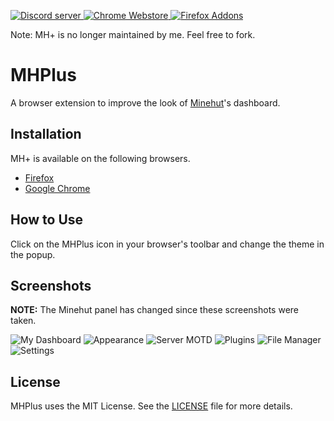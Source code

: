 <p>
    <a href="https://discord.gg/zx6n4xUUHB">
        <img src="https://img.shields.io/discord/872306760394891315?color=5865F2&logo=discord&logoColor=white" alt="Discord server" />
    </a>
    <a href="https://chrome.google.com/webstore/detail/jngphlhppdhjfcbnlpkigolonbcaddme">
        <img src="https://img.shields.io/badge/Google%20Chrome-blue.svg?&style=flat&logo=google-chrome&logoColor=white" alt="Chrome Webstore">
    </a>
    <a href="https://addons.mozilla.org/en-US/firefox/addon/mhplus/">
        <img src="https://img.shields.io/badge/Firefox-purple.svg?&style=flat&logo=firefox-browser&logoColor=white" alt="Firefox Addons">
    </a>
</p>

Note: MH+ is no longer maintained by me. Feel free to fork.

# MHPlus
A browser extension to improve the look of [Minehut](https://www.minehut.com)'s dashboard.

## Installation
MH+ is available on the following browsers.

* [Firefox](https://addons.mozilla.org/en-US/firefox/addon/mhplus/)
* [Google Chrome](https://chrome.google.com/webstore/detail/jngphlhppdhjfcbnlpkigolonbcaddme)

## How to Use
Click on the MHPlus icon in your browser's toolbar and change the theme in the popup.

## Screenshots
**NOTE:** The Minehut panel has changed since these screenshots were taken.

![My Dashboard](https://i.imgur.com/TcnDNjY.png)
![Appearance](https://i.imgur.com/0T7P1Xv.png)
![Server MOTD](https://i.imgur.com/ydaT6N1.png)
![Plugins](https://i.imgur.com/klzhv2D.png)
![File Manager](https://i.imgur.com/RpeWKyx.png)
![Settings](https://i.imgur.com/K2vIqdl.png)

## License
MHPlus uses the MIT License.
See the [LICENSE](./LICENSE) file for more details.
